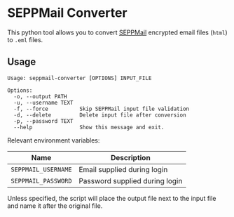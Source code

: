 # SEPPMail Converter

This python tool allows you to convert [SEPPMail](https://www.seppmail.com/) encrypted email files (`html`) to `.eml` files.

## Usage

```
Usage: seppmail-converter [OPTIONS] INPUT_FILE

Options:
  -o, --output PATH
  -u, --username TEXT
  -f, --force          Skip SEPPMail input file validation
  -d, --delete         Delete input file after conversion
  -p, --password TEXT
  --help               Show this message and exit.
 ```

Relevant environment variables:

| Name | Description |
| ---- | ----------- |
| `SEPPMAIL_USERNAME` | Email supplied during login |
| `SEPPMAIL_PASSWORD` | Password supplied during login|

Unless specified, the script will place the output file next to the input file and name it after the original file.
